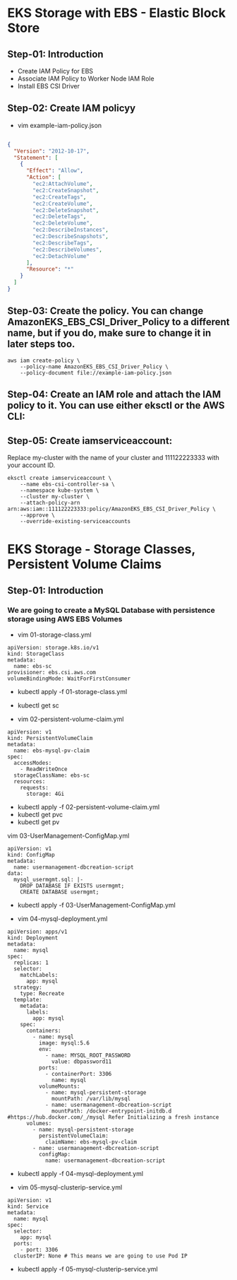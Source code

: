 # EKS Storage with EBS - Elastic Block Store

## Step-01: Introduction
- Create IAM Policy for EBS
- Associate IAM Policy to Worker Node IAM Role
- Install EBS CSI Driver

## Step-02:  Create IAM policyy

- vim example-iam-policy.json

```json

{
  "Version": "2012-10-17",
  "Statement": [
    {
      "Effect": "Allow",
      "Action": [
        "ec2:AttachVolume",
        "ec2:CreateSnapshot",
        "ec2:CreateTags",
        "ec2:CreateVolume",
        "ec2:DeleteSnapshot",
        "ec2:DeleteTags",
        "ec2:DeleteVolume",
        "ec2:DescribeInstances",
        "ec2:DescribeSnapshots",
        "ec2:DescribeTags",
        "ec2:DescribeVolumes",
        "ec2:DetachVolume"
      ],
      "Resource": "*"
    }
  ]
}
```

## Step-03: Create the policy. You can change AmazonEKS_EBS_CSI_Driver_Policy to a different name, but if you do, make sure to change it in later steps too.
```
aws iam create-policy \
    --policy-name AmazonEKS_EBS_CSI_Driver_Policy \
    --policy-document file://example-iam-policy.json
```
## Step-04: Create an IAM role and attach the IAM policy to it. You can use either eksctl or the AWS CLI:

## Step-05: Create iamserviceaccount:
Replace my-cluster with the name of your cluster and 111122223333 with your account ID.
```
eksctl create iamserviceaccount \
    --name ebs-csi-controller-sa \
    --namespace kube-system \
    --cluster my-cluster \
    --attach-policy-arn arn:aws:iam::111122223333:policy/AmazonEKS_EBS_CSI_Driver_Policy \
    --approve \
    --override-existing-serviceaccounts
```
# EKS Storage - Storage Classes, Persistent Volume Claims
## Step-01: Introduction
### We are going to create a MySQL Database with persistence storage using AWS EBS Volumes
- vim 01-storage-class.yml
```
apiVersion: storage.k8s.io/v1
kind: StorageClass
metadata: 
  name: ebs-sc
provisioner: ebs.csi.aws.com
volumeBindingMode: WaitForFirstConsumer
```
- kubectl apply -f 01-storage-class.yml
- kubectl get sc

- vim 02-persistent-volume-claim.yml
```
apiVersion: v1
kind: PersistentVolumeClaim
metadata:
  name: ebs-mysql-pv-claim
spec: 
  accessModes:
    - ReadWriteOnce
  storageClassName: ebs-sc
  resources: 
    requests:
      storage: 4Gi
```
- kubectl apply -f 02-persistent-volume-claim.yml
- kubectl get pvc
- kubectl get pv

vim 03-UserManagement-ConfigMap.yml
```
apiVersion: v1
kind: ConfigMap
metadata:
  name: usermanagement-dbcreation-script
data: 
  mysql_usermgmt.sql: |-
    DROP DATABASE IF EXISTS usermgmt;
    CREATE DATABASE usermgmt; 
```
- kubectl apply -f 03-UserManagement-ConfigMap.yml

- vim 04-mysql-deployment.yml
```
apiVersion: apps/v1
kind: Deployment
metadata:
  name: mysql
spec: 
  replicas: 1
  selector:
    matchLabels:
      app: mysql
  strategy:
    type: Recreate 
  template: 
    metadata: 
      labels: 
        app: mysql
    spec: 
      containers:
        - name: mysql
          image: mysql:5.6
          env:
            - name: MYSQL_ROOT_PASSWORD
              value: dbpassword11
          ports:
            - containerPort: 3306
              name: mysql    
          volumeMounts:
            - name: mysql-persistent-storage
              mountPath: /var/lib/mysql    
            - name: usermanagement-dbcreation-script
              mountPath: /docker-entrypoint-initdb.d #https://hub.docker.com/_/mysql Refer Initializing a fresh instance                                            
      volumes: 
        - name: mysql-persistent-storage
          persistentVolumeClaim:
            claimName: ebs-mysql-pv-claim
        - name: usermanagement-dbcreation-script
          configMap:
            name: usermanagement-dbcreation-script
```            
- kubectl apply -f 04-mysql-deployment.yml            

- vim 05-mysql-clusterip-service.yml
```
apiVersion: v1
kind: Service
metadata: 
  name: mysql
spec:
  selector:
    app: mysql 
  ports: 
    - port: 3306  
  clusterIP: None # This means we are going to use Pod IP
```  
- kubectl apply -f 05-mysql-clusterip-service.yml
